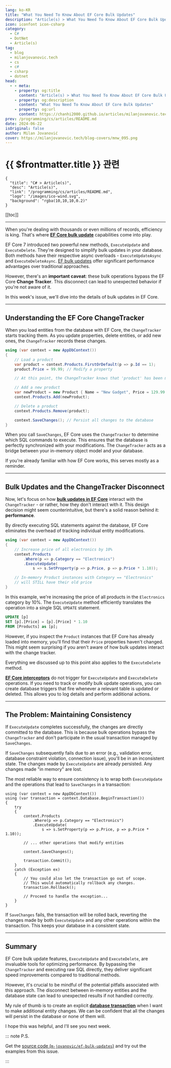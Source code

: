 ```yaml
---
lang: ko-KR
title: "What You Need To Know About EF Core Bulk Updates"
description: "Article(s) > What You Need To Know About EF Core Bulk Updates"
icon: iconfont icon-csharp
category: 
  - C#
  - DotNet
  - Article(s)
tag: 
  - blog
  - milanjovanovic.tech
  - cs
  - c#
  - csharp
  - dotnet
head:
  - - meta:
    - property: og:title
      content: "Article(s) > What You Need To Know About EF Core Bulk Updates"
    - property: og:description
      content: "What You Need To Know About EF Core Bulk Updates"
    - property: og:url
      content: https://chanhi2000.github.io/articles/milanjovanovic.tech/what-you-need-to-know-about-ef-core-bulk-updates.html
prev: /programming/cs/articles/README.md
date: 2024-06-22
isOriginal: false
author: Milan Jovanović
cover: https://milanjovanovic.tech/blog-covers/mnw_095.png
---
```


# {{ $frontmatter.title }} 관련

```component VPCard
{
  "title": "C# > Article(s)",
  "desc": "Article(s)",
  "link": "/programming/cs/articles/README.md",
  "logo": "/images/ico-wind.svg",
  "background": "rgba(10,10,10,0.2)"
}
```

[[toc]]

---

<SiteInfo
  name="What You Need To Know About EF Core Bulk Updates"
  desc="EF Core 7 introduced two powerful new methods, ExecuteUpdate and ExecuteDelete. However, there's an important caveat: these bulk operations bypass the EF Core Change Tracker."
  url="https://milanjovanovic.tech/blog/what-you-need-to-know-about-ef-core-bulk-updates/"
  logo="https://milanjovanovic.tech/profile_favicon.png"
  preview="https://milanjovanovic.tech/blog-covers/mnw_095.png"/>

When you're dealing with thousands or even millions of records, efficiency is king. That's where [**EF Core bulk update**](/milanjovanovic.tech/how-to-use-the-new-bulk-update-feature-in-ef-core-7.md) capabilities come into play.

EF Core 7 introduced two powerful new methods, `ExecuteUpdate` and `ExecuteDelete`. They're designed to simplify bulk updates in your database. Both methods have their respective async overloads - `ExecuteUpdateAsync` and `ExecuteDeleteAsync`. [<FontIcon icon="fa-brands fa-microsoft"/>EF bulk updates](https://learn.microsoft.com/en-us/ef/core/saving/execute-insert-update-delete) offer significant performance advantages over traditional approaches.

However, there's an **important caveat**: these bulk operations bypass the EF Core **Change Tracker**. This disconnect can lead to unexpected behavior if you're not aware of it.

In this week's issue, we'll dive into the details of bulk updates in EF Core.

---

## Understanding the EF Core ChangeTracker

When you load entities from the database with EF Core, the `ChangeTracker` starts tracking them. As you update properties, delete entities, or add new ones, the `ChangeTracker` records these changes.

```cs
using (var context = new AppDbContext())
{
    // Load a product
    var product = context.Products.FirstOrDefault(p => p.Id == 1);
    product.Price = 99.99; // Modify a property

    // At this point, the ChangeTracker knows that 'product' has been modified

    // Add a new product
    var newProduct = new Product { Name = "New Gadget", Price = 129.99 };
    context.Products.Add(newProduct);

    // Delete a product
    context.Products.Remove(product);

    context.SaveChanges(); // Persist all changes to the database
}

```

When you call `SaveChanges`, EF Core uses the `ChangeTracker` to determine which SQL commands to execute. This ensures that the database is perfectly synchronized with your modifications. The `ChangeTracker` acts as a bridge between your in-memory object model and your database.

If you're already familiar with how EF Core works, this serves mostly as a reminder.

---

## Bulk Updates and the ChangeTracker Disconnect

Now, let's focus on how [**bulk updates in EF Core**](/milanjovanovic.tech/how-to-use-the-new-bulk-update-feature-in-ef-core-7.md) interact with the `ChangeTracker` - or rather, how they don't interact with it. This design decision might seem counterintuitive, but there's a solid reason behind it: **performance**.

By directly executing SQL statements against the database, EF Core eliminates the overhead of tracking individual entity modifications.

```cs
using (var context = new AppDbContext())
{
    // Increase price of all electronics by 10%
    context.Products
        .Where(p => p.Category == "Electronics")
        .ExecuteUpdate(
            s => s.SetProperty(p => p.Price, p => p.Price * 1.10));

    // In-memory Product instances with Category == "Electronics"
    // will STILL have their old price
}

```

In this example, we're increasing the price of all products in the `Electronics` category by 10%. The `ExecuteUpdate` method efficiently translates the operation into a single SQL `UPDATE` statement.

```sql
UPDATE [p]
SET [p].[Price] = [p].[Price] * 1.10
FROM [Products] as [p];
```

However, if you inspect the `Product` instances that EF Core has already loaded into memory, you'll find that their `Price` properties haven't changed. This might seem surprising if you aren't aware of how bulk updates interact with the change tracker.

Everything we discussed up to this point also applies to the `ExecuteDelete` method.

[**EF Core interceptors**](/milanjovanovic.tech/how-to-use-ef-core-interceptors.md) do not trigger for `ExecuteUpdate` and `ExecuteDelete` operations. If you need to track or modify bulk update operations, you can create database triggers that fire whenever a relevant table is updated or deleted. This allows you to log details and perform additional actions.

---

## The Problem: Maintaining Consistency

If `ExecuteUpdate` completes successfully, the changes are directly committed to the database. This is because bulk operations bypass the `ChangeTracker` and don't participate in the usual transaction managed by `SaveChanges`.

If `SaveChanges` subsequently fails due to an error (e.g., validation error, database constraint violation, connection issue), you'll be in an inconsistent state. The changes made by `ExecuteUpdate` are already persisted. Any changes made "in memory" are lost.

The most reliable way to ensure consistency is to wrap both `ExecuteUpdate` and the operations that lead to `SaveChanges` in a transaction:

```cs{2}
using (var context = new AppDbContext())
using (var transaction = context.Database.BeginTransaction())
{
    try
    {
        context.Products
            .Where(p => p.Category == "Electronics")
            .ExecuteUpdate(
                s => s.SetProperty(p => p.Price, p => p.Price * 1.10));

        // ... other operations that modify entities

        context.SaveChanges();

        transaction.Commit();
    }
    catch (Exception ex)
    {
        // You could also let the transaction go out of scope.
        // This would automatically rollback any changes.
        transaction.Rollback();

        // Proceed to handle the exception...
    }
}

```

If `SaveChanges` fails, the transaction will be rolled back, reverting the changes made by both `ExecuteUpdate` and any other operations within the transaction. This keeps your database in a consistent state.

---

## Summary

EF Core bulk update features, `ExecuteUpdate` and `ExecuteDelete`, are invaluable tools for optimizing performance. By bypassing the `ChangeTracker` and executing raw SQL directly, they deliver significant speed improvements compared to traditional methods.

However, it's crucial to be mindful of the potential pitfalls associated with this approach. The disconnect between in-memory entities and the database state can lead to unexpected results if not handled correctly.

My rule of thumb is to create an explicit [**database transaction**](/milanjovanovic.tech/working-with-transactions-in-ef-core.md) when I want to make additional entity changes. We can be confident that all the changes will persist in the database or none of them will.

I hope this was helpful, and I'll see you next week.

::: note P.S.

Get the [source code (<FontIcon icon="iconfont icon-github"/>`m-jovanovic/ef-bulk-updates`)](https://github.com/m-jovanovic/ef-bulk-updates) and try out the examples from this issue.

<SiteInfo
  name="m-jovanovic/ef-bulk-updates"
  desc="A sample project demonstrating how to work with EF bulk updates in a transactional way"
  url="https://github.com/m-jovanovic/ef-bulk-updates"
  logo="https://avatars.githubusercontent.com/u/34191235?s=48&v=4"
  preview="https://opengraph.githubassets.com/87b407630b85269c4b35e9af8e6561455cc6fabc9c9db7e963731fd926832456/m-jovanovic/ef-bulk-updates"/>

:::

